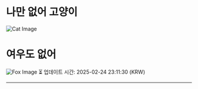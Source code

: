 
# 나만 없어 고양이

![Cat Image](https://cdn2.thecatapi.com/images/MTc2MzgyMA.jpg)

# 여우도 없어
![Fox Image](https://randomfox.ca/images/77.jpg)
⏳ 업데이트 시간: 2025-02-24 23:11:30 (KRW)

---
